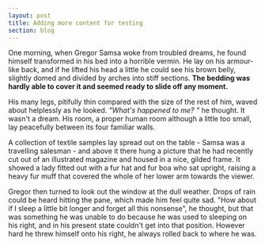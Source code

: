 ```yaml
---
layout: post
title: Adding more content for testing
section: blog
---
```


One morning, when Gregor Samsa woke from troubled dreams, he found himself transformed in his bed into a horrible
vermin. He lay on his armour-like back, and if he lifted his head a little he could see his brown belly, slightly
domed and divided by arches into stiff sections. **The bedding was hardly able to cover it and seemed ready to slide off
any moment.**







His many legs, pitifully thin compared with the size of the rest of him, waved about helplessly as he looked.
_"What's happened to me? "_ he thought. It wasn't a dream. His room, a proper human room although a little too small,
lay peacefully between its four familiar walls.


A collection of textile samples lay spread out on the table - Samsa was a travelling salesman - and above it there
hung a picture that he had recently cut out of an illustrated magazine and housed in a nice, gilded frame. It showed
a lady fitted out with a fur hat and fur boa who sat upright, raising a heavy fur muff that covered the whole of her
lower arm towards the viewer.


Gregor then turned to look out the window at the dull weather. Drops of rain could be heard hitting the pane, which
made him feel quite sad. "How about if I sleep a little bit longer and forget all this nonsense", he thought, but that
was something he was unable to do because he was used to sleeping on his right, and in his present state couldn't get
into that position. However hard he threw himself onto his right, he always rolled back to where he was.

